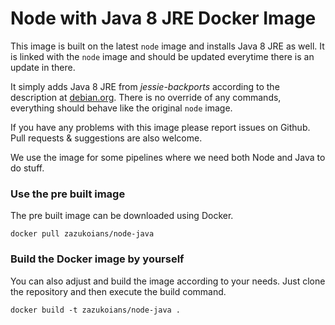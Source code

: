 # Node with Java 8 JRE Docker Image

This image is built on the latest `node` image and installs Java 8 JRE as well. It is linked with the `node` image and should be updated everytime there is an update in there.

It simply adds Java 8 JRE from *jessie-backports* according to the description at [debian.org](https://wiki.debian.org/Java/). There is no override of any commands, everything should behave like the original `node` image.

If you have any problems with this image please report issues on Github. Pull requests & suggestions are also welcome.

We use the image for some pipelines where we need both Node and Java to do stuff.

### Use the pre built image

The pre built image can be downloaded using Docker.

    docker pull zazukoians/node-java


### Build the Docker image by yourself

You can also adjust and build the image according to your needs. Just clone the repository and then execute the build command.

    docker build -t zazukoians/node-java .


